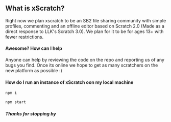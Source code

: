 ## What is xScratch?
Right now we plan xscratch to be an SB2 file sharing community with simple profiles, commenting and an offline editor based on Scratch 2.0 (Made as a direct response to LLK's Scratch 3.0). We plan for it to be for ages 13+ with fewer restrictions.

#### Awesome? How can I help
Anyone can help by reviewing the code on the repo and reporting us of any bugs you find. Once its online we hope to get as many scratchers on the new platform as possible :)

#### How do I run an instance of xScratch oon my local machine
```bash
npm i

npm start
```

##### Thanks for stopping by
